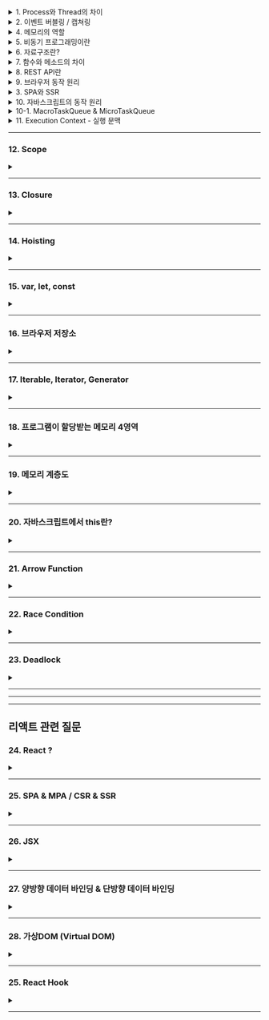 
<details>  
<summary> 1. Process와 Thread의 차이</summary>
<br>
	
**프로세스**는 운영체제로부터 `자원을 할당`받는 '작업'의 단위로 `개별적인 메모리 공간`을 할당받는다  
둘 이상의 프로세스로 구성해서 작업을 처리하는 **멀티 프로세스**는  
서로 자원을 공유하지 않는 `독립적인 구조` 덕분에 `안정성`이 높다는 장점이 있지만,  
컨텍스트 스위칭시 발생하는 `오버헤드`가 쓰레드에 비해 무겁고,  
프로세스간 통신하려면 `IPC`라는 특수한 통신 기법을 사용해야한다는 단점이 있다

**쓰레드**는 프로세스가 할당받은 `자원을 사용`하는 '실행'의 단위로 메모리의 `Stack영역은 개별적으로 할당`받고 Text, Data, Heap 영역은 서로 `공유`한다  
하나의 프로세스에서 여러 쓰레드가 자원을 공유하며 작업을 처리하는 **멀티 쓰레드**는  
시스템 콜이 줄어 `시스템 자원 소모가 줄고`, 공유 자원을 통한 `처리 비용 감소` 및 `처리량 증가`의 장점이 있지만,  
`자원 공유`로 인한 문제가 발생할 수 있고,  
한 쓰레드의 문제가 `다른 쓰레드에도 영향을 끼칠 수 있다`는 단점이 있다.	
</details>
 
<details>  
<summary> 2. 이벤트 버블링 / 캡쳐링</summary>
<br>  
	
이벤트 버블링은 `한 요소에서 이벤트 발생시 할당된 핸들러가 동작하고, 최상위 요소까지 연속해서 각각의 핸들러가 동작`하는 흐름이다.  

이벤트 캡처링은 버블링과 반대로 `최하위 요소까지 연속해서 각각의 핸들러가 동작하는 흐름`이고  
addEventListener의 `capture`옵션을 `true`로 변경해서 사용한다.  

이벤트 버블링은 `<html>`요소를 거쳐 `document`객체를 만날 때 까지 진행된다  
이벤트 버블링을 막고싶으면 event객체의 `stopPropagation()`메소드를 사용하면 되는데  
만약 한 요소의 이벤트를 처리하는 핸들러가 `여러개`일 경우 하나를 멈춰도 다른 핸들러는 동작하기 때문에  
`stopImmediatePropagation()`메소드를 사용하야 한다

이벤트 버블링과 캡쳐링을 이용해서 `이벤트 위임`을 구현하면  
이벤트 핸들러를`상위요소에서 한번에 관리`할 수 있고,  
사용자의 인터렉션에 의해 추가되는 `아직 만들어지지 않은 요소에 이벤트를 등록`하는 등  
비슷한 방식으로 여러 요소를 다룰 수 있다
	
- 이벤트 핸들러 : 이벤트가 발생했을 때 실행되는 함수
- 이벤트 핸들러 할당  
: HTML방식 ,DOM 프로퍼티 방식, `addEventListener(...)`,  
	```javascript
	//HTML방식
	<input value="클릭해 주세요." onclick="alert('클릭!')" type="button"> // 복수할당 불가능
	
	//DOM 프로퍼티 방식
	<input type="button" id="button" value="클릭해 주세요.">
	<script>
	  button.onclick = function() {
	    alert('클릭!');
	  };
	</script> // 복수의 핸들러 할당시 덮어씀
	```
- 이벤트 핸들러 제거 : `removeEventListener(...)`
- event.target : 이벤트가 발생한 가장 안쪽 요소(= 실제 이벤트가 시작된 요소)
- event.currentTarget : '현재' 실행중인 핸들러가 할당된 요소
- event.eventPhase : 현재 이벤트 흐름 단계(캡쳐링=1, 타깃=2, 버블링=3)

	
	
</details>

<details>  
<summary> 4. 메모리의 역할</summary>
<br>  
	
메모리는 대표적으로 RAM과 ROM으로 구분할 수 있다  
RAM은 Random Access Memory의 줄임말로 이름에서 알 수 있듯이  
임의의 영역에 접근하여 읽기 / 쓰기를 할 수 있는 `휘발성 메모리`이며 어느 위치의 데이터에 접근하든 `동일한 시간`이 걸린다는 특징이 있다   
CPU의 처리에 의한 결과나 처리해야 할 데이터를 준비하는 용도로 사용한다

ROM은 Read Only Memory의 약자로 읽기만 가능한 비휘발성 메모리이다  
변경 가능성이 없는 시스템 소프트웨어를 저장하는데 주로 사용하고  
삭제나 수정을 위해선 특수한 방법을 사용해야한다.
</details>

<details>  
<summary> 5. 비동기 프로그래밍이란</summary>
<br>  
	
비동기 프로그래밍은 시간일 걸리는 작업이 끝나지 않은 상태에서 다음 작업을 요청하여  
non-block방식으로 처리하는 프로그래밍 기법이다. 
Callback함수, Promise, await / async를 통해 구현할 수 있다

**Callback함수**는 함수의 인자로 들어가는 함수를 말하며 어떤 함수를 사용하냐에 따라 동기적 / 비동기적으로 선택해서 구현할 수 있다
간편하게 사용할 수 있지만 중첩이 과할경우 가독성도 안좋고 유지보수도 힘들어지는 Callback지옥을 만날 수 있다

**Promise**는 비동기 작업의 처리 결과에 따라 표준화된 방식으로 처리한다  
resolve와 reject라는 인자를 받고 성공시 then을 통해 resolve를, 실패시 catch를 통해 reject를, finally를 통해 성공 / 실패에 상관없는 결과값을 호출할 수 있다  
promise를 반환하기 때문에 promise chaining이 가능하지만 이 역시 중첩이 과하면 Callback지옥과 유사한 경험을 할 수 있다  

**async / await**을 통해 비동기를 동기적으로 보이게 해서 Promise를 단순화할 수 있다  
async 함수 내부에서 await 사용을 통해 구현할 수 있고 예외처리는 try/catch문으로 한다  
promise를 반환하기 때문에 await, then 등을 붙일 수 있고 사용법에 따라 동기적 / 비동기적으로 처리할 수 있다
  
</details>

<details>    
<summary> 6. 자료구조란? </summary>
<br> 
	
  자료구조는 데이터를 효율적으로 사용하기위해 체계적으로 저장하기 위한 방식으로  
  정수, 실수 같은 자료형을 나타내는 단순 구조,  
  배열, 연결리스트, 스택, 큐 등등의 선형 구조,  
  그래프, 트리같은 비선형 구조,  
  그리고 파일구조가 있다  
  
  **배열** : 동일한 타입의 데이터가 연속적으로 있는 가장 기본적인 자료구조, Index를 통해 접근할 수 있다  
  **연결 리스트** : 데이터와 포인터로 이루어진 노드들이 연결되어 리스트를 이루는 자료 구조, 단일 연결리스트, 이중 연결 리스트, 원형 연결 리스트가 있다  
  **스택** : 후입선출(LIFO) 방식으로 동작하는 자료 구조  
  **큐** : 선입선출(FIFO) 방식으로 동작하는 자료 구조  
  
  **트리** : root노드로 부터 뻗어나오는 child노드로 이뤄진 계층형 자료구조  
  **그래프** : 그래프는 노드와 간선을 하나로 모은 망형 자료구조로 객체간의 관계를 표현할 수 있고 무방향 그래프와 방향 그래프로 나뉜다
</details>

<details>    
<summary>7. 함수와 메소드의 차이</summary>
<br>  
	
  함수는 특별한 목적의 작업을 수행하기 위해 독립적으로 설계된 코드의 집합이다  
  메소드는 클래스 내부에 정의된 함수를 뜻한다
</details>
  
<details>  
<summary> 8. REST API란 </summary>
<br>  
	
REST는 'REpresentational State Transfer'의 약자로 직역하자면 `표현적인 상태 전달`이고  
API는 `소프트웨어간 지정된 방식으로 통신하기 위한 수단`이다  
즉 `표현적인 상태 전달을 통해 소프트웨어간 통신하는것`이 REST스러운 API라 할 수 있고   
CRUD같은 행위를 표현하기 위한 'HTTP Method'와 리소스 식별을 위한 'URI'의 조합을 통해 구현할 수 있고 결과로 응답코드를 받을 수 있다 
 
- HTTP Method는 POST, GET, PUT/PATCH, DELETE가 있다
- POST : 리소스 생성
- GET : 리소스 요청
- PUT : 전체 업데이트
- PATCH : 부분 업데이트
- DELETE : 삭제
- URI의 규칙은 `소문자`의 `명사`를 `복수형`으로 사용하고 `하이픈`을 사용하며 `파일 확장자는 포함시키지 않도록 한다`  
계층관계는 `슬래시`로 구분하지만 `마지막에는 슬래시를 포함시키지 않는다`

  - GET과 POST의 차이
      - GET은 `리소스 요청`을 위해 사용한다  
  캐쉬될 수 있고 브라우저 기록이 남으며 북마크로 추가도 가능하다  
  데이터 길이에 제한이 있고 `쿼리 스트링` 방식으로 전달되며 응답코드로 200(ok)을 받는다

      - POST는 `리소스 생성이나 업데이트`를 위해 사용한다  
  GET과는 반대로 캐시될수 없고 브라우저 기록도 안남으면 북마크 추가도 불가능하다  
  데이터 길이에 제한이 없고 `HTTP BODY`에 담겨 전달되고 응답코드는 201(create)을 받는다

</details>
  
<details>  
<summary> 9. 브라우저 동작 원리 </summary>
<br>  
	
브라우저의 로딩과정은 `파싱` - `스타일` - `레이아웃` - `페인트` - `합성` - `렌더`순으로 진행되는데  
`스타일` ~ `합성`까지의 단계를 렌더링이라 한다
1. <B>파싱</B> - HTTP통신을 통해 받은 `HTML파일`을 HTML파서로 파싱해서 `DOM트리`를 만들고  
CSS파서로 `StyleSheet`를 `CSSOM트리`로 만드는 단계
2. <B>스타일</B> - `파싱 결과물의 스타일을 매칭`시켜서 `렌더트리를 구성`하는 단계
3. <B>레이아웃</B> - 기기의 뷰포트 내에서 노드의 `정확한 위치나 크기를 계산하는 과정`으로 경우에 따라 `'reflow'`라고도 한다
4. <B>페인트</B> - 렌더트리의 각 노드를 `화면의 실제 픽셀로 변환하는 단계`로 `위치와 관계없는 CSS속성`을 적용한다
5. <B>합성</B> - 화면에 표시하기 위해 페이지에 페인트 된 부분을 합치는 과정

렌더링은 상황에 따라 반복이 될 수 있고 성능을 많이 잡아먹는다  
DOM이 추가혹은 삭제될때, 기하학적 변화가 있을때는 <B>reflow</b>가 발생하고  
기하학적 변화 없이 CSS가 변경되는 상황에는 <b>repaint</b>가 발생한다  

HTML파서는 파싱중에 `<script>`태그를 만나면 DOM파싱을 중단하고 자바스크립트 엔진에게 제어권한을 넘긴다  
자바스크립트 엔진은 `<script>`태그 내부 혹은 src 속성에 정의된 js파일을 로드, 파싱, 컴파일하는 괴정을 거친 후 HTML파서에게 제어권한을 넘긴다  
`<script>`태그를 만나면 HTML파서가 중단된다는 문제가 있기 때문에 `<body>`태그 최하단에 `<script>`태그를 작성하거나 `async` 혹은 `defer` 속성을 이용해서 문제를 해결한다  
</details>

<details>  
<summary> 3. SPA와 SSR</summary>
<br>  
	
<b>SPA</b>는 Single Page Application의 약자로 `Client Side Rendering 방식`을 사용한다  
클라이언트 사이드 렌더링은 서버로부터 빈 뼈대 HTML파일을 받은 뒤 자바스크립트 코드를 통해  
동적으로 DOM을 생성하고 렌더링한다  
클라이언트에서 작업을 처리하기 때문에 `서버의 부담이 줄어들`고, `깜빡임이 없어져` 사용자 경험이 좋아지고,  
새로운 요청이 있으면 `변경해야할 부분만 갱신`하기 때문에 구동속도가 빨라지고 `TTV와 TTI의 간극이 없다`는 장점이 있지만. 
`초기 로딩`이 오래걸리고 `검색엔진최적화`에 좋지 않다는 단점이 있다  

<b>SSR</b>은 Server Side Rendering의 줄임말로 `Multi Page Application`의 렌더링 방식이다  
`초기 로딩`이 빠르고 `검색 엔진 최적화`에 유리하지만  
`깜빡임 이슈`가 있고 `서버 과부하`가 될 수 있으며 HTML렌더를 통해 View는 가능하지만  
자바스크립트 로직을 연결해야 Interaction이 가능하기 때문에 `TTV와 TTI간에 공백기간`이 존재한다는 단점이 있다    
</details>

<details>  
<summary>10. 자바스크립트의 동작 원리</summary>
<br>  
	
  자바스크립트는 싱글스레드 언어지만 Web API를 통해 비동기 작업을 처리한다  
  작업들은 콜스택에 적재되어 후입선출(LIFO) 방식으로 처리되는데 시간이 필요한 작업은 Web API로 넘기고 다음 작업을 처리한다  
  Web API에서 작업을 처리하고 결과를 태스크큐에 넣어주고 이는 선입선출`FIFO`방식으로 처리되며 처리시기는 이벤트루프가 결정한다  
  콜 스택의 작업이 끝나고 비었을 때 이벤트루프에 의해 태스크큐의 첫번째 태스크가 콜 스택으로 들어가고 콜 스택은 이 작업을 처리한다   
</details>

<details>
<summary>10-1. MacroTaskQueue & MicroTaskQueue</summary>  
<br>  
	
태스크큐는 구체적으로 매크로태스크큐와 마이크로태스크큐로 나뉘는데  
이는 어떤 함수를 사용하냐에 따라 달라진다  
콜백함수를 매크로태스크큐에 넣는 대표적인 함수는 setTimeout, setInterval이 있고,   
마이크로태스크큐에 넣는 대표적인 함수는 Promise가 있다  
이벤트 루프는 마이크로태스크를 먼저 처리하고 매크로태스크를 처리한다  
만약 이벤트 루프를 막을 우려가 있는 무거운 연산은 WebWorker를 통해 처리하도록 한다  

[Web Worker 사용경험](https://coqoa.tistory.com/118)  
</details>

<details>  
<summary>11. Execution Context - 실행 문맥</summary>
<br>  
	
  실행문맥은 코드를 실행하기 위한 조건이나 상태를 모아놓은 객체다  
  처음 자바스크립트 코드를 실행하면 콜 스택에 **전역 컨텍스트**가 생성되고 이는 종료시 사라진다  
  이후에 함수를 호출하면 콜 스택에 **함수 컨텍스트**를 적재하고 콜스택은 이를 후입선출(LIFO)방식으로 처리하며 함수 호출 완료시 함수컨텍스트는 사라진다  
  실행문맥은 Scope를 참조하고 Lexical환경을 통해 호이스팅, 클로저 기능을 사용한다  
</details>

---

### 12. Scope
  <details>  
  <summary></summary>
  
  Scope는 변수의 유효범위를 뜻한다  
  전역 스코프와 지역 스코프 로 나뉘는데 전역 스코프에 선언된 변수는 전역 변수라 하고 어느 곳에서든 해당 변수에 접근할 수 있다  
  지역 스코프에 선언된 변수는 지역 변수라 하고 해당 지역과 하위지역에서만 접근할 수 있다  
  
  자바스크립트는 기본적으로 함수 레벨 스코프를 따르기 때문에 var 키워드를 이용했을 때 함수 내부에서 선언시 지역스코프에 할당되고 그 외에는 전역 스코프에 할당된다  
  이후에 ES6에서 추가된 let과 const는 블록 레벨 스코프를 따르는데 이는 선언 위치에 따라 스코프를 할당한다  
  
  ```
  * 함수 레벨 스코프 : 함수 내부를 제외한 곳에서 선언하면 Global Scope 할당, 함수 내부는 Local Scope  
  * 블럭 레벨 스코프 : 선언한 위치에 따라 Scope 할당  
  ```
  
  </details>

---

### 13. Closure
  <details>  
  <summary></summary>
  
  클로저에 대한 MDN의 설명은 '함수와 함수가 선언된 Lexical환경의 조합' 이라고 한다.  
  실행 문맥의 Lexical환경에는 `Environment Record(환경레코드)`와 `Outer Environment Reference (외부환경 레퍼런스)`가 있다.  
  이 중 `외부환경 레퍼런스`는 외부 Lexical환경을 참조하는 포인터다  
  이 포인터는 스코프 중첩 구조에서 스코프 탐색을 위해 사용한다  
  즉, 클로저는 내부 함수에서 외부함수로 접근할 수 있는 기능을 제공해서 효율적인 식별자 결정을 가능케 하는 수단이다.  
  
  </details>

---
### 14. Hoisting
  <details>  
  <summary></summary>
  
  호이스팅은 선언문이 유효범위의 최상단으로 끌어올려지는듯한 현상을 말한다  
  자바스크립트는 함수를 실행하기 전 전체코드를 스캔해서 얻은 '변수와 같은 정보'를 환경 레코드에 기록해둔다  
  환경 레코드는 실행 문맥의 Lexical 환경에 존재하는 '식별자와 식별자에 바인딩 된 값'을 기록해둔 객체이다  
  호이스팅은 변수 호이스팅과 함수 호이스팅으로 나뉜다  
  
### 변수 호이스팅  

  #### var  
호이스팅 되면서 초기화 된다. 선언문 라인 이전에 접근 시 undefined를 반환한다  
  #### let, const
호이스팅은 되지만 초기화는 각각 선언문 라인에서 이뤄진다.  
선언문 라인 이전까지의 영역을 TDZ라 하고 이 TDZ에서 접근시 Reference Error를 반환한다
  * TDZ (Temporal Dead Zone) - 호이스팅 된 후부터 선언라인 이전까지 접근할 수 없는 영역 (일시적 사각지대)  
	  
### 함수 호이스팅
#### 함수 표현식  
변수에 할당하기 때문에 변수 호이스팅과 동일하게 동작한다  
#### 함수 선언식  
함수 선언과 동시에 환경 레코드에 완성된 함수 객체를 기록하기 때문에 선언문 라인 이전에도 사용할 수 있다  
  
  </details>

---
### 15. var, let, const
  <details>  
  <summary></summary>
  
  - var : 재선언 / 재할당 가능, 함수 레벨 스코프
  - let : 재선언 불가능, 재할당 가능, 블럭 레벨 스코프
  - const : 재선언 불가능, 재할당 불가능, 블럭 레벨 스코프
  
  - #### var를 안 쓰는 이유?
  	- 함수 레벨 스코프를 따르기 때문에 의도치 않게 전역 변수를 사용할 수 있고,  
	  재선언이 되기 때문에 여기저기서 변수의 중복이 발생할 수 있다  
	  이런 단점들로 인해 가독성이 떨어지고 유지보수가 힘들어지는건 물로 성능 하락에도 영향을 줄 수 있으므로 사용을 지양해야 한다
  
  </details>

---  

### 16. 브라우저 저장소
  <details>
  <summary></summary>
  HTTP는 요청에 대한 응답을 보내고 접속을 끊고 `비연결성(connectionless)`  
  상태 정보를 저장하지 않는 `무상태성(stateless)` 특징이 있다
  이런 특징덕분에 자원 낭비가 줄지만 매번 통신을 할 때마다 새로 연결해줘야하는 단점이 있기 때문에  
  쿠키와 웹스토리지 같은 브라우저 저장소를 사용한다  
  
#### 쿠키  

- 만료 기한이 있는 `키-밸류` 형태의 작은 데이터 파일로 HTTP요청과 응답 시 HTTP헤더에 담겨서 전송된다 
- 만료일을 지정한 쿠키를 `영구쿠키`라 하고 이는 브라우저를 닫아도 삭제되지 않는다   
- 만료일을 지정하지 않은 쿠키를 `세션쿠키`라 하고 이는 브라우저를 닫으면 삭제된다  
- 쿠키는 `저장 용량이 작고` `보안에 취약`하며 매번 서버에 전송되기 때문에 `네트워크 리소스가 낭비되고 불필요한 트래픽이 발생할 수 있다`는 단점이 있다  

- 클라이언트에서 HTTP요청시 서버는 HTTP헤더에서 쿠키를 확인하고 없다면 생성,  
  있으면 변경된 상태 정보를 수정한 뒤 HTTP헤더에 담아서 응답한다   

#### 세션  

- 세션은 쿠키를 기반으로 하지만 사용자 정보를 `서버`에 저장/관리한다
- 클라이언트 요청시 서버의 세션DB에 리소스를 생성하고 `세션ID를 발급`한 뒤 쿠키에 포함해서 응답한다
- 이후부터는 요청시 받은 쿠키에서 세션ID를 확인해서 세션DB의 데이터를 응답한다
- 즉, 쿠키를 `세션ID 전달 매개체`로만 사용해서 되어 쿠키에 비해 보안성이 좋아졌다  
- 하지만 이 역시 보안에 취약하므로 민감한 데이터는 서버측에서 `암호화`하는 과정이 필요하다
- 또, 세션이 늘어날 수록 서버에 차지하는 비중이 늘어나고 `서버 과부하의 원인`이 될 수 있다

#### 웹스토리지  
- 쿠키와 유사하지만 쿠키의 단점을 일부 개선했다
	- 5MB의 비교적 큰 저장 용량
	- 요청마다 서버로 전송하지 않음
	- `객체` 정보 저장 가능 
- 지속성에 따라 `로컬 스토리지`와 `세션스토리지`로 구분
	- 로컬스토리지 : 브라우저에 반영구적으로 저장되어 된다
	- 세션스토리지 : 세션 단위로 저장되고 브라우저 탭이나 창을 닫으면 데이터가 사라진다
  </details>

---
### 17. Iterable, Iterator, Generator
<details>
<summary></summary>

#### Iterable 
Iterable은 `순회 가능한 자료구조`로 for..of문을 순회하거나 Spread문법의 대상으로 이용할 수 있다.  
이터러블은 Symbol.Iterator라는 메서드를 소유하고 이 메서드는 `Iterator`를 반환한다

#### Iterator
`next()`메소드를 통해 이터러블 요소를 탐색하고 `IteratorResult객체`를 반환한다  
`IteratorResult객체`는 `value`와 `done` 2가지의 property를 가지고 있는데,  
`value`는 '최근 순회 요소', `done`은 '순회 완료 여부에 따른 boolean값'을 반환한다  

```
배열과 이터레이터의 차이점

  배열은 Random Access가 가능하지만 이터레이터는  
  next메서드를 사용하는 순차적인 접근만 지원한다
  
  배열은 더 기능이 많고 무거우며 이터레이터로 변환이 가능하지만 
  모든 요소를 메모리에 올리기 때문에 이는 자원 낭비가 될 수도 있다
  
  반면에 이터레이터는 비교적 기능이 간단하고 가볍다
  사용할 변수만 메모리에 올리면 되기 때문에 자원을 효율적으로 사용할 수 있다 
  때문에 일정한 규칙이 존재하는 수열과 같은 데이터를 다루는 작업에 적합하다 
```
#### Generator

함수의 실행을 멈췄다가 재개할 수 있는 기능을 가진 `Iterator`  
- function에 `*`을 붙여서 함수를 만들고 내부에 `yield` 키워드를 사용해서 함수의 실행을 멈출 위치를 지정한다  
- `next()`메서드를 호출하면 다음 `yield`까지 진행후 멈춘다  
- next 메소드를 호출하면`함수.next()` value와 done property를 반환하는데 value는 `yield의 값`을, done은 `boolean값`을 반환한다(실행이 끝나면 true)
- next()메소드 이외에도 return(), throw() 메소드를 사용할 수 있다 
	- `return('값')`  
		value의 값으로 yield대신 작성한 값을 반환하고 제너레이터를 종료시킨다   
		주의사항 : done이 true가 되면 value는 undefined가 된다 
    - `throw()`  
	제너레이터의 실행을 재개시키고 제너레이터 함수의 실행 문맥 속에 error를 넣는다
</details>

---
	
### 18. 프로그램이 할당받는 메모리 4영역
<details>
<summary></summary>

##### Text  
실행할 프로그램의 코드가 저장되는 코드영역

##### Data  
전역변수, 정적변수가 저장되는 영역  
메인 함수 전에 선언되어 프로그램이 끝날 때 까지 메모리에 남있음

##### Heap  
사용자에 의해 관리되는 동적 할당 변수들이 저장되는 영역  
메모리의 낮은 주소에서 높은 주소로 할당된다

##### Stack  
함수의 호출과 관계되는 지역변수, 매개변수가 저장되는 영역    
함수의 호출과 함께 할당되고 호출 완료시 소멸된다  
메모리의 높은 주소에서 낮은 주소 방향으로 할당된다  

</details>
	
---
	
### 19. 메모리 계층도
  <details>   
  <summary></summary>
 
##### 컴퓨터 메모리는 용량, 스루풋, 레이턴시가 중요하다
- 스루풋(Throughput) : 단위 시간당 데이터 처리량
- 레이턴시(Latency) : 지연시간, 대기시간, 응답시간 등의 
  	  CPU 주소처리문제 또는 CPU와 메모리 간의 물리적 거리에 따른 문제
      
##### 레지스터와 캐시는 CPU 내부에, 메모리는 CPU 외부에 존재한다.
- 레지스터  
  프로세서에 위치한 고속메모리,  
  소량의 데이터나 처리중인 중간 결과 값과 같이 프로세스가 바로 사용할 수 있는 데이터를 담고 있는 영역
  
- 캐시  
  자주 사용되는 데이터를 복사해놓는 임시 저장소,  
CPU와 메모리 간의 접근 시간을 줄여 속도차이로 발생하는 성능 저하를 막는다

- 메모리  
  CPU 외부에 존재하지만 CPU에서 직접 접근이 가능한 메모리  
  휘발성 메모리 RAM과 비휘발성 메모리 ROM이 있다
  
- 디스크
  CPU에서 직접 접근이 불가능한 영역  
  디스크 데이터를 캐시 또는 메모리로 이동시키고 메모리에 접근한다
  
  </details>

---

### 20. 자바스크립트에서 this란?
  <details>    
  <summary></summary>
  
  this는 호출하는 위치에 따라 다른 값을 반환하는 '자기 참조 변수'다  
  1. 일반 함수 : 전역에 선언된 일반 함수는 window객체의 메소드이므로 window를 가리킴
  2. 화살표 함수 : 외부 함수의 this
  3. 생성자 함수 : new를 통해 생성된 객체
  4. 객체의 메서드 : 메서드 자신을 호출한 객체
  5. addEventListener : HTML요소
  6. strict모드 : undefined
  
  명시적 바인딩을 위해 apply, call, bind 메소드를 사용한다
  - apply와 call은 첫 번째 인자로 this를 바인딩 한다
  - apply : 두 번째 인자로 parameter를 받는다
  - call : 두 번째 인자로 배열을 받는다.
  - bind : 새로운 함수를 만들어 리턴해주기 때문에 새로운 변수에 담아서 실행해야한다
  
  </details>

---

### 21. Arrow Function
  <details>    
  <summary></summary>
  
function키워드 대신 화살표를 사용해서 보다 간략한 방법으로 함수를 선언할 수 있다.  
익명 함수로만 사용할 수 있기 때문에 호출을 위해선 함수 표현식을 사용하고 콜백 함수로 사용할 수도 있다.  
일반 함수와 화살표 함수는 this의 차이 때문에 주의해서 사용해야한다.  

1. this에 바인딩할 객체가 정적으로 결정되는데 이를 Lexical Scope라 하고 외부 스코프의 this를 가리킨다  
(일반 함수는 바인딩할 객체가 호출 함수에 따라 동적으로 결정된다)  

2. 생성자 함수에 사용할 수 없다

3. 메소드에 사용하면 상위 스코프인 window를 가리키므로 사용하면 안된다  
(일반 함수는 메소드를 호출하는 객체 자신을 가리킨다) 

4. addEventListener에 사용하면 상위 컨텍스트인 전역 객체 window를 가리킨다  
(일반 함수는 HTML요소를 가리킴)

5. apply, call, bind등 명시적 바인딩을 위한 메소드를 사용하지 못한다

  </details>

---

### 22. Race Condition  
<details>  
<summary></summary>

둘 이상의 프로세스가 공유변수에 동시접근해서 실행 순서에 따라 결과가 달라지는 현상으로  
세가지 조건을 만족하면 Race Condition을 해결할 수 있다.   

- 하나의 자원에는 하나의 프로세스만 접근할 수 있도록 한다.  
- 임계 영역이 비었을 때 프로세스가 진입할 수 있도록 해서 교착 상태를 예방한다.
- 프로세스의 임계영역 진입 요청이 있으면 무한정 대기하지 않도록  
다른 프로세스의 진입 횟수에 제한을 줘서 기아 상태를 예방한다.

</details>

---

### 23. Deadlock
<details>
<summary></summary>

둘 이상의 작업이 자원을 점유하며 상대방의 작업이 끝나기만을 기다리며 자신의 작업을 수행하지 못하는 상태  

- 하나의 프로세스가 임계영역에서 작업중일 때 다른 프로세스는 진입할 수 없도록 하는 `상호배제조건`
- 프로세스가 자원을 점유한 상태로 자원을 기다리는 `점유대기 조건`
- 할당받은 자원을 스스로 반납하지 않는 한 뺏기지 않는 `비선점 조건`
- 자원을 요청하는 프로세스와 할당받은 프로세스간 순환이 발생하는 `순환대기 조건`  

이 4가지 조건을 만족할 때 `교착상태`가 발생할 수 있다.

이런 교착상태를 해결하기 위해선 `예방, 회피, 탐지 및 회복, 무시` 4가지 방법이 있다
- `예방`은 교착상태가 발생하기 전 4가지 조건중 하나를 제거하는 방법으로 자원 낭비가 가장 심하다
- `회피`는 프로세스가 자원을 요구하면 자원 할당 후에도 안정상태로 남는지 미리 확인하는 방법이다
- `탐지 및 회복`은 말그대로 문제 발생시 탐지 후 회복하는 방법으로 관련 프로세스를 하나씩 혹은 모두 중지시키거나 자원을 빼앗는 방법이다  

현대의 운영체제는 위의 방법들이 많은 오버헤드를 발생시키기 때문에 교착상태를 무시하는 행동을 취한다
- `무시` 방법을 통해 교착상태가 발생하면 프로세스가 느려지는 이상반응이 생기기 때문에 사용자가 해당 프로세스를 직접 종료시킨다

</details>

---
---
---
## 리액트 관련 질문

### 24. React ?
<details>
<summary></summary>

리액트는 Single Page Application의 UI를 생성하는데 집중한 자바스크립트 라이브러리이다  
1. Single Page Application의 특징을 가짐
2. JSX를 사용  
3. 단방향 데이터바인딩 지원  
4. 가상 DOM을 이용한 퍼포먼스 최적화  
5. 컴포넌트 기반 프로그래밍 등의 특징이 있다
6. 리액트네이티브를 익히면 웹과 앱 모두 대응이 가능하다

</details>

---
### 25. SPA & MPA / CSR & SSR
<details>
<summary></summary>

<b>SPA</b>는 Single Page Application의 약자로 <b>CSR</b> (Client Side Rendering)방식으로 렌더링한다.  
Client Side Rendering은 서버로부터 빈 뼈대 HTML파일을 받은 뒤 `<script>`태그에 정의된 자바스크립트 코드를 통해  
동적으로 DOM을 생성하고 렌더링한다  
클라이언트에서 작업을 처리하기 때문에 `서버의 부담`이 줄어들고,  
`깜빡임 이슈`가 없어 사용자 경험이 좋아지고,  
새로운 요청이 있으면 `변경해야할 부분만 갱신`하기 때문에 구동속도가 빨라지고,  
자바스크립트를 통해 동적으로 DOM을 생성하기 때문에 TTV와 TTI의 간극이 없다는 <b>장점</b>이 있지만  
리소스를 한번에 받기 때문에 초기 구동이 오래걸리고,  
검색 엔진 최적화`(SEO - Search Engine Optimization)`에 좋지 않다는 <b>단점</b>이 있다

<b>MPA</b>는 Multi Page Application의 약자로 <b>SSR</b> (Server Side Rendering)방식으로 렌더링한다.  
SSR은 전통적인 웹의 형태인데  
초기 로딩이 빠르고 검색 엔진 최적화에 유리하다는 <b>장점</b>이 있지만  
깜빡임 이슈가 있고,  
서버측에서 연산을 수행하기 때문에 서버 과부하가 될 수 있으며,  
HTML렌더를 통해 View는 가능하지만 자바스크립트 로직을 연결해야 Interaction이 가능하기 때문에  
TTV와 TTI간에 공백기간이 존재한다는 <b>단점</b>이 있다  

</details>

---
### 26. JSX
<details>
<summary></summary>
  
JSX는 HTML 확장언어로 HTML에서 자바스크립트 변수를 바로 사용할 수 있는 템플릿언어다. 
JSX를 통해 데이터 바인딩이 쉬워진다. JSXsms HTML의 확장 언어기 때문에 익히기 쉽다는 장점도 있다.
</details>

---
### 27. 양방향 데이터 바인딩 & 단방향 데이터 바인딩
<details>
<summary></summary>
  
- 양방향 데이터 바인딩   
UI를 감지하는 watcher와 데이터 변경을 감지하는 watcher가 UI와 데이터를 동기화 시켜주는 방식으로  
코드가 간결해지는 장점이 있지만 변화에 따라 DOM객체 전체를 렌더링해서 데이터를 바꿔주므로 성능이 감소하는 경우가 있다  

- 단방향 데이터 바인딩  
하나의 watcher가 데이터 변경을 감지하면 UI를 갱신하고 UI가 데이터를 갱신하려면 이벤트를 통해서 갱신할 수 있는 방식으로  
데이터 갱신에 따른 성능변화가 없고,  
코드 흐름이 단순해져 이해하기 쉬워지고,  
데이터 추적과 디버깅이 쉬워진다는 장점이 있으나,  
코드가 길어진다는 단점이 있다
</details>

---
### 28. 가상DOM (Virtual DOM)
	
<details>
<summary></summary>
	
가상돔은 DOM을 추상화 시킨 객체다  
렌더링은 상황에 따라 반복이 될 수 있고 성능을 많이 잡아먹는다  
직접 DOM을 조작할 경우 리렌더링`(reflow 및 repaint)`이 발생하기 때문에  
성능이 저하되고 깜빡임 이슈가 생겨서 사용성이 안좋아진다.  
이런 단점을 해결하기 위해 가상DOM을 사용하는데 변경사항 발생시 가상DOM에서 연산을 수행하고  
이전 가상DOM과 현재 가상DOM을 비교 후 실제 DOM을 갱신한다.  
가상DOM을 통해 깜빡임 이슈를 해결할 수 있고 리렌더링을 최소화해서 성능 개선도 할 수 있다.  
```
DOM이 추가혹은 삭제될때, 기하학적 변화가 있을때는 reflow가 발생하고  
기하학적 변화 없이 CSS가 변경되는 상황에는 repaint가 발생한다  
```
</details>

---

### 25. React Hook
		
<details>
<summary></summary>
	
- useState  
상태 관리를 위한 Hook으로 
상태 값 갱신 함수 변경을 통해 스크린 렌더링 없이 상태 값을 변경하는 기능
- useEffect  
컴포넌트가 렌더링 될 때마다 특정 작업을 수행하는 Hook으로  
배열로 받는 두 번째 인자를 통해 처리 시기를 결정할 수 있다  
배열을 생략하면 리렌더링 될 때마다 실행하고, 빈 배열을 넣으면 최초 렌더링시에만 실행하며,  
state값을 넣은 배열은 해당 state가 변경될 때 마다 실행한다
- useRef  
특정 DOM을 선택할 때 혹은 리렌더링이 되도 값을 유지하고 싶을 때 사용하는 Hook으로  
모바일 키보드의 done버튼을 통해 다음 입력창으로 넘어가기위해서, 애니메이션이나 랜덤 숫자 할당을 할 때 값을 유지하기 위해서 사용해본 경험이 있다.
	
</details>

---

	
	
